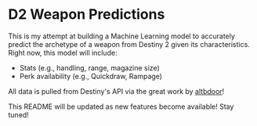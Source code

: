  # D2 Weapon Predictions
  
  This is my attempt at building a Machine Learning model to accurately predict the archetype of a weapon from Destiny 2 given its characteristics. Right now, this model will include:
  
  - Stats (e.g., handling, range, magazine size)
  - Perk availability (e.g., Quickdraw, Rampage)
  
  All data is pulled from Destiny's API via the great work by [altbdoor](https://altbdoor.github.io/d2-api-human/)!
  
  This README will be updated as new features become available! Stay tuned!
